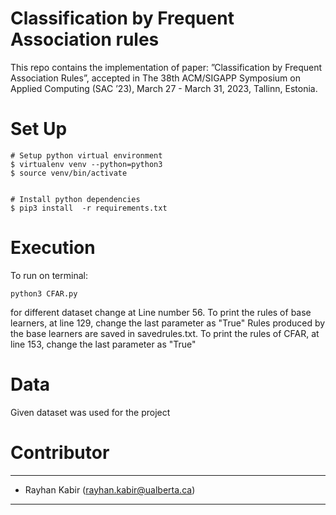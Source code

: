 # Classification by Frequent Association rules
This repo contains the implementation of paper: ”Classification by Frequent Association Rules”, accepted in The 38th ACM/SIGAPP Symposium on Applied Computing (SAC ’23), March 27 - March 31, 2023, Tallinn, Estonia.

# Set Up
```
# Setup python virtual environment
$ virtualenv venv --python=python3
$ source venv/bin/activate


# Install python dependencies
$ pip3 install  -r requirements.txt 

```
# Execution
To run on terminal: 
```
python3 CFAR.py
```
for different dataset change at Line number 56.
To print the rules of base learners, at line 129, change the last parameter as "True" 
Rules produced by the base learners are saved in savedrules.txt.
To print the rules of CFAR, at line 153, change the last parameter as "True"

# Data
Given dataset was used for the project

# Contributor
---
- Rayhan Kabir (rayhan.kabir@ualberta.ca)
---
